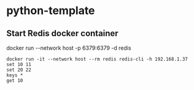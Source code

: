 # python-template


## Start Redis docker container
docker run --network host -p 6379:6379 -d redis

```shell
docker run -it --network host --rm redis redis-cli -h 192.168.1.37
set 10 11
set 20 22
keys *
get 10
```
